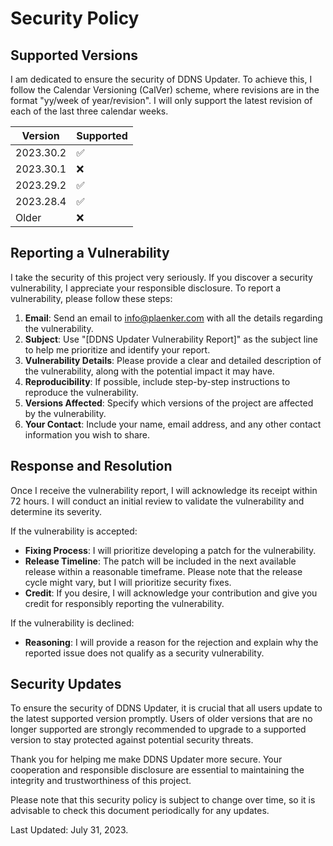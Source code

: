 # Security Policy

## Supported Versions

I am dedicated to ensure the security of DDNS Updater. To achieve this, I follow the Calendar Versioning (CalVer) scheme, where revisions are in the format "yy/week of year/revision".
I will only support the latest revision of each of the last three calendar weeks.

| Version      | Supported          |
| ------------ | ------------------ |
| 2023.30.2    | :white_check_mark: |
| 2023.30.1    | :x: |
| 2023.29.2    | :white_check_mark: |
| 2023.28.4    | :white_check_mark: |
| Older        | :x:                |

## Reporting a Vulnerability

I take the security of this project very seriously. If you discover a security vulnerability, I appreciate your responsible disclosure. To report a vulnerability, please follow these steps:

1. **Email**: Send an email to [info@plaenker.com](mailto:info@plaenker.com) with all the details regarding the vulnerability.
2. **Subject**: Use "[DDNS Updater Vulnerability Report]" as the subject line to help me prioritize and identify your report.
3. **Vulnerability Details**: Please provide a clear and detailed description of the vulnerability, along with the potential impact it may have.
4. **Reproducibility**: If possible, include step-by-step instructions to reproduce the vulnerability.
5. **Versions Affected**: Specify which versions of the project are affected by the vulnerability.
6. **Your Contact**: Include your name, email address, and any other contact information you wish to share.

## Response and Resolution

Once I receive the vulnerability report, I will acknowledge its receipt within 72 hours. I will conduct an initial review to validate the vulnerability and determine its severity.

If the vulnerability is accepted:

- **Fixing Process**: I will prioritize developing a patch for the vulnerability.
- **Release Timeline**: The patch will be included in the next available release within a reasonable timeframe. Please note that the release cycle might vary, but I will prioritize security fixes.
- **Credit**: If you desire, I will acknowledge your contribution and give you credit for responsibly reporting the vulnerability.

If the vulnerability is declined:

- **Reasoning**: I will provide a reason for the rejection and explain why the reported issue does not qualify as a security vulnerability.

## Security Updates

To ensure the security of DDNS Updater, it is crucial that all users update to the latest supported version promptly. Users of older versions that are no longer supported are strongly recommended to upgrade to a supported version to stay protected against potential security threats.

Thank you for helping me make DDNS Updater more secure. Your cooperation and responsible disclosure are essential to maintaining the integrity and trustworthiness of this project.

Please note that this security policy is subject to change over time, so it is advisable to check this document periodically for any updates.

Last Updated: July 31, 2023.
